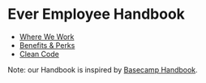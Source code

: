 # Ever Employee Handbook

* [Where We Work](https://github.com/ever-co/handbook/blob/master/where-we-work.md)
* [Benefits & Perks](https://github.com/ever-co/handbook/blob/master/benefits-and-perks.md)
* [Clean Code](https://github.com/ever-co/handbook/blob/master/clean-code.md)

Note: our Handbook is inspired by [Basecamp Handbook](https://github.com/basecamp/handbook).
